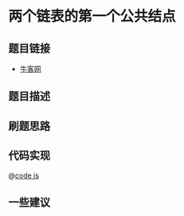 # 两个链表的第一个公共结点

## 题目链接

- [牛客网]()


## 题目描述

## 刷题思路

## 代码实现

@[code js](@code/algorithm/sword-point/链表/findFirstCommonNode.js)

## 一些建议
